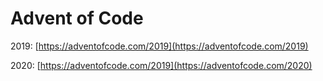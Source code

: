 # Advent of Code

2019: [https://adventofcode.com/2019](https://adventofcode.com/2019)

2020: [https://adventofcode.com/2019](https://adventofcode.com/2020)